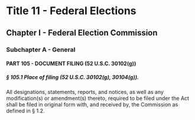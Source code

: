 
# Title 11 - Federal Elections
## Chapter I - Federal Election Commission
### Subchapter A - General
#### PART 105 - DOCUMENT FILING (52 U.S.C. 30102(g))
##### § 105.1 Place of filing (52 U.S.C. 30102(g), 30104(g)).

All designations, statements, reports, and notices, as well as any modification(s) or amendment(s) thereto, required to be filed under the Act shall be filed in original form with, and received by, the Commission as defined in § 1.2.
